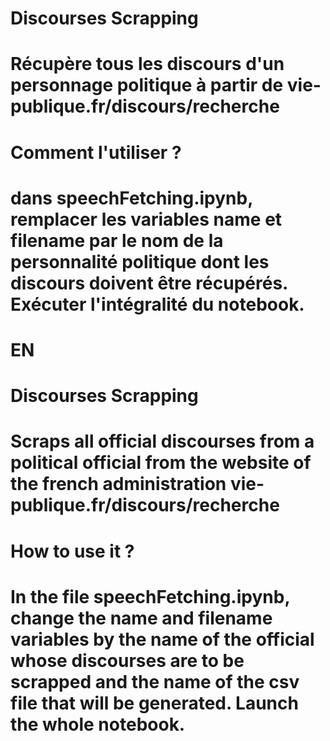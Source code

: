 # Discourses Scrapping
# Récupère tous les discours d'un personnage politique à partir de vie-publique.fr/discours/recherche

# Comment l'utiliser ? 
# dans speechFetching.ipynb, remplacer les variables name et filename par le nom de la personnalité politique dont les discours doivent être récupérés. Exécuter l'intégralité du notebook. 


# EN 
# Discourses Scrapping
# Scraps all official discourses from a political official from the website of the french administration vie-publique.fr/discours/recherche

# How to use it ?
# In the file speechFetching.ipynb, change the name and filename variables by the name of the official whose discourses are to be scrapped and the name of the csv file that will be generated. Launch the whole notebook.